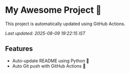 # My Awesome Project 🚀

This project is automatically updated using GitHub Actions.

_Last updated: 2025-08-09 19:22:15 IST_

## Features
- Auto-update README using Python 🐍
- Auto Git push with GitHub Actions 🤖
